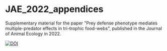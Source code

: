 # JAE_2022_appendices
Supplementary material for the paper "Prey defense phenotype mediates multiple-predator effects in tri-trophic food-webs", published in the Journal of Animal Ecology in 2022.

[![DOI](https://zenodo.org/badge/500951118.svg)](https://zenodo.org/badge/latestdoi/500951118)

